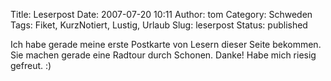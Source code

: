 Title: Leserpost
Date: 2007-07-20 10:11
Author: tom
Category: Schweden
Tags: Fiket, KurzNotiert, Lustig, Urlaub
Slug: leserpost
Status: published

Ich habe gerade meine erste Postkarte von Lesern dieser Seite bekommen.
Sie machen gerade eine Radtour durch Schonen. Danke! Habe mich riesig
gefreut. :)

